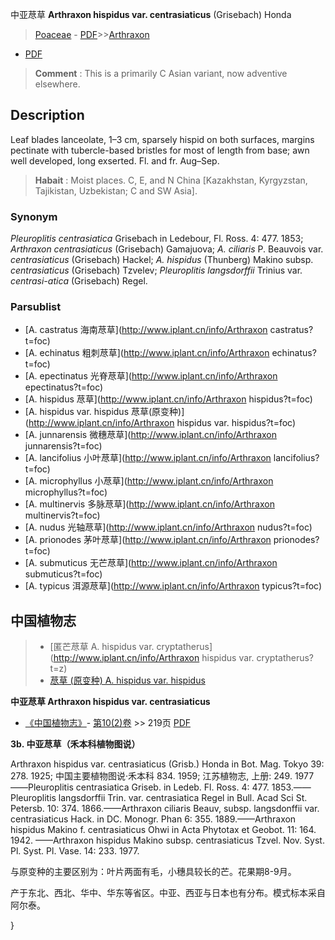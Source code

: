 中亚荩草 **Arthraxon hispidus var. centrasiaticus** (Grisebach) Honda

> [Poaceae](http://www.iplant.cn/info/Poaceae?t=foc) - [PDF](http://www.iplant.cn/foc/pdf/Poaceae.pdf)>>[Arthraxon](http://www.iplant.cn/info/Arthraxon?t=foc)
 - [PDF](http://www.iplant.cn/foc/pdf/Arthraxon.pdf)

> **Comment** : 
> This is a primarily C Asian variant, now adventive elsewhere.

## Description

Leaf blades lanceolate, 1–3 cm, sparsely hispid on both surfaces, margins pectinate with tubercle-based bristles for most of length from base; awn well developed, long exserted. Fl. and fr. Aug–Sep.

> **Habait** : 
> Moist places. C, E, and N China [Kazakhstan, Kyrgyzstan, Tajikistan, Uzbekistan; C and SW Asia].

### Synonym
*Pleuroplitis centrasiatica* Grisebach in Ledebour, Fl. Ross. 4: 477. 1853; *Arthraxon centrasiaticus* (Grisebach) Gamajuova; *A. ciliaris* P. Beauvois var. *centrasiaticus* (Grisebach) Hackel; *A. hispidus* (Thunberg) Makino subsp. *centrasiaticus* (Grisebach) Tzvelev; *Pleuroplitis langsdorffii* Trinius var. *centrasi-atica* (Grisebach) Regel.

### Parsublist

* [A.  castratus  海南荩草](http://www.iplant.cn/info/Arthraxon castratus?t=foc)
* [A.  echinatus  粗刺荩草](http://www.iplant.cn/info/Arthraxon echinatus?t=foc)
* [A.  epectinatus  光脊荩草](http://www.iplant.cn/info/Arthraxon epectinatus?t=foc)
* [A.  hispidus  荩草](http://www.iplant.cn/info/Arthraxon hispidus?t=foc)
* [A.  hispidus var. hispidus  荩草(原变种)](http://www.iplant.cn/info/Arthraxon hispidus var. hispidus?t=foc)
* [A.  junnarensis  微穗荩草](http://www.iplant.cn/info/Arthraxon junnarensis?t=foc)
* [A.  lancifolius  小叶荩草](http://www.iplant.cn/info/Arthraxon lancifolius?t=foc)
* [A.  microphyllus  小荩草](http://www.iplant.cn/info/Arthraxon microphyllus?t=foc)
* [A.  multinervis  多脉荩草](http://www.iplant.cn/info/Arthraxon multinervis?t=foc)
* [A.  nudus  光轴荩草](http://www.iplant.cn/info/Arthraxon nudus?t=foc)
* [A.  prionodes  茅叶荩草](http://www.iplant.cn/info/Arthraxon prionodes?t=foc)
* [A.  submuticus  无芒荩草](http://www.iplant.cn/info/Arthraxon submuticus?t=foc)
* [A.  typicus  洱源荩草](http://www.iplant.cn/info/Arthraxon typicus?t=foc)

## 中国植物志

> * [匿芒荩草  A.  hispidus var. cryptatherus](http://www.iplant.cn/info/Arthraxon hispidus var. cryptatherus?t=z)
> * [荩草 (原变种)  A.  hispidus var. hispidus](Arthraxon-hispidus-var-hispidus-荩草(原变种).md)

**中亚荩草 Arthraxon hispidus var. centrasiaticus**

* [《中国植物志》](http://www.iplant.cn/frps)- [第10(2)卷](http://www.iplant.cn/frps/vol/10(2)) >> 219页 [PDF](http://www.iplant.cn/frps/pdf/10(2)/219a.pdf)

**3b. 中亚荩草（禾本科植物图说）**

Arthraxon hispidus var. centrasiaticus (Grisb.) Honda in Bot. Mag. Tokyo 39: 278. 1925; 中国主要植物图说·禾本科 834. 1959; 江苏植物志, 上册: 249. 1977——Pleuroplitis centrasiatica Griseb. in Ledeb. Fl. Ross. 4: 477. 1853.——Pleuroplitis langsdorffii Trin. var. centrasiatica Regel in Bull. Acad Sci St. Petersb. 10: 374. 1866.——Arthraxon ciliaris Beauv, subsp. langsdonffii var. centrasiaticus Hack. in DC. Monogr. Phan 6: 355. 1889.——Arthraxon hispidus Makino f. centrasiaticus Ohwi in Acta Phytotax et Geobot. 11: 164. 1942. ——Arthraxon hispidus Makino subsp. centrasiaticus Tzvel. Nov. Syst. Pl. Syst. Pl. Vase. 14: 233. 1977.

与原变种的主要区别为：叶片两面有毛，小穗具较长的芒。花果期8-9月。

产于东北、西北、华中、华东等省区。中亚、西亚与日本也有分布。模式标本采自阿尔泰。

}